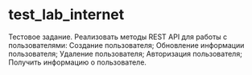# test_lab_internet
Тестовое задание. Реализовать методы REST API для работы с пользователями: Создание пользователя; Обновление информации пользователя; Удаление пользователя; Авторизация пользователя; Получить информацию о пользователе.
